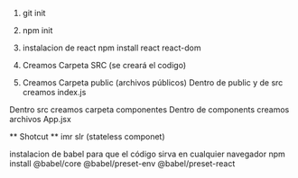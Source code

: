 1. git init
2. npm init

3. instalacion de react
npm install react react-dom

4.  Creamos Carpeta SRC (se creará el codigo)

5. Creamos Carpeta public (archivos públicos)
Dentro de public y de src creamos index.js

Dentro src creamos carpeta componentes
Dentro de components creamos archivos App.jsx

** Shotcut **
imr 
slr (stateless componet)

instalacion de babel para que el código sirva en cualquier navegador
npm install @babel/core @babel/preset-env @babel/preset-react 